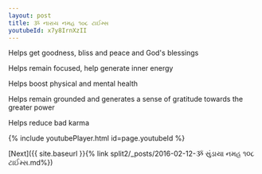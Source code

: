 ```yaml
---
layout: post
title: ૐ નારાય નમહ ૧૦૮ ટાઈમ્સ
youtubeId: x7y8IrnXzII
---
```

 
 
Helps get goodness, bliss and peace and God's blessings
 
Helps remain focused, help generate inner energy 
 
Helps boost physical and mental health 
 
Helps remain grounded and generates a sense of gratitude towards the greater power 
 
Helps reduce bad karma
 
 
 
 


{% include youtubePlayer.html id=page.youtubeId %}
 
[Next]({{ site.baseurl }}{% link  split2/_posts/2016-02-12-ૐ સુંડાયા નમહ ૧૦૮ ટાઈમ્સ.md%})
 
